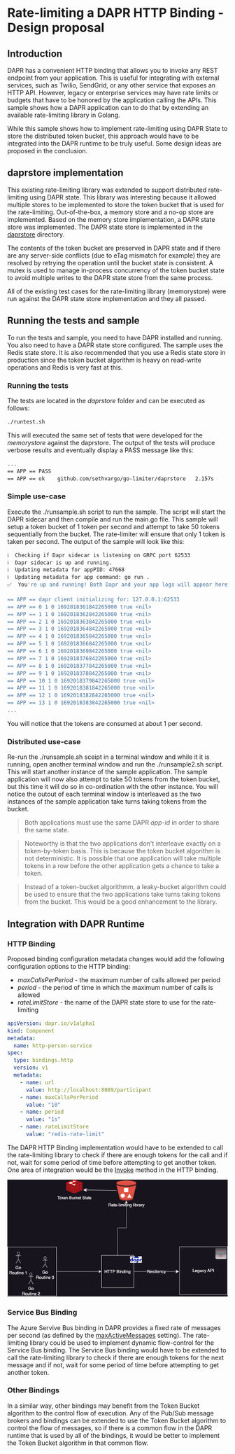 # Rate-limiting a DAPR HTTP Binding - Design proposal

## Introduction

DAPR has a convenient HTTP binding that allows you to invoke any REST endpoint from your application. This is useful for integrating with external services, such as Twilio, SendGrid, or any other service that exposes an HTTP API. However, legacy or enterprise services may have rate limits or budgets that have to be honored by the application calling the APIs. This sample shows how a DAPR application can to do that by extending an available rate-limiting library in Golang.

While this sample shows how to implement rate-limiting using DAPR State to store the distributed token bucket, this approach would have to be integrated into the DAPR runtime to be truly useful. Some design ideas are proposed in the conclusion.

## daprstore implementation

This existing rate-limiting library was extended to support distributed rate-limiting using DAPR state. This library was interesting because it allowed multiple stores to be implemented to store the token bucket that is used for the rate-limiting. Out-of-the-box, a memory store and a no-op store are implemented. Based on the memory store implementation, a DAPR state store was implemented. The DAPR state store is implemented in the [daprstore](../daprstore) directory.

The contents of the token bucket are preserved in DAPR state and if there are any server-side conflicts (due to eTag mismatch for example) they are resolved by retrying the operation until the bucket state is consistent. A mutex is used to manage in-process concurrency of the token bucket state to avoid multiple writes to the DAPR state store from the same process.

All of the existing test cases for the rate-limiting library (memorystore) were run against the DAPR state store implementation and they all passed.

## Running the tests and sample

To run the tests and sample, you need to have DAPR installed and running. You also need to have a DAPR state store configured. The sample uses the Redis state store. It is also recommended that you use a Redis state store in production since the token bucket algorithm is heavy on read-write operations and Redis is very fast at this.

### Running the tests

The tests are located in the *daprstore* folder and can be executed as follows:

```bash
./runtest.sh
```

This will executed the same set of tests that were developed for the *memorystore* against the daprstore. The output of the tests will produce verbose results and eventually display a PASS message like this:

```bash
...
== APP == PASS
== APP == ok  	github.com/sethvargo/go-limiter/daprstore	2.157s
```

### Simple use-case

Execute the ./runsample.sh script to run the sample. The script will start the DAPR sidecar and then compile and run the main.go file. This sample will setup a token bucket of 1 token per second and attempt to take 50 tokens sequentially from the bucket. The rate-limiter will ensure that only 1 token is taken per second. The output of the sample will look like this:

```bash
ℹ️  Checking if Dapr sidecar is listening on GRPC port 62533
ℹ️  Dapr sidecar is up and running.
ℹ️  Updating metadata for appPID: 47668
ℹ️  Updating metadata for app command: go run .
✅  You're up and running! Both Dapr and your app logs will appear here.

== APP == dapr client initializing for: 127.0.0.1:62533
== APP == 0 1 0 1692018361842265000 true <nil>
== APP == 1 1 0 1692018362842265000 true <nil>
== APP == 2 1 0 1692018363842265000 true <nil>
== APP == 3 1 0 1692018364842265000 true <nil>
== APP == 4 1 0 1692018365842265000 true <nil>
== APP == 5 1 0 1692018366842265000 true <nil>
== APP == 6 1 0 1692018369842265000 true <nil>
== APP == 7 1 0 1692018376842265000 true <nil>
== APP == 8 1 0 1692018377842265000 true <nil>
== APP == 9 1 0 1692018378842265000 true <nil>
== APP == 10 1 0 1692018379842265000 true <nil>
== APP == 11 1 0 1692018381842265000 true <nil>
== APP == 12 1 0 1692018382842265000 true <nil>
== APP == 13 1 0 1692018383842265000 true <nil>
...
```
You will notice that the tokens are consumed at about 1 per second.

### Distributed use-case

Re-run the ./runsample.sh sceipt in a terminal window and while it it is running, open another terminal window and run the ./runsample2.sh script. This will start another instance of the sample application. The sample application will now also attempt to take 50 tokens from the token bucket, but this time it will do so in co-ordination with the other instance. You will notice the outout of each terminal window is interleaved as the two instances of the sample application take turns taking tokens from the bucket. 

> Both applications must use the same DAPR *app-id* in order to share the same state.

> Noteworthy is that the two applications don't interleave exactly on a token-by-token basis. This is because the token bucket algorithm is not deterministic. It is possible that one application will take multiple tokens in a row before the other application gets a chance to take a token.

> Instead of a token-bucket algorithmm, a leaky-bucket algorithm could be used to ensure that the two applications take turns taking tokens from the bucket. This would be a good enhancement to the library.

## Integration with DAPR Runtime

### HTTP Binding 

Proposed binding configuration metadata changes would add the following configuration options to the HTTP binding:

- *maxCallsPerPeriod* - the maximum number of calls allowed per period
- *period* - the period of time in which the maximum number of calls is allowed
- *rateLimitStore* - the name of the DAPR state store to use for the rate-limiting

```yaml
apiVersion: dapr.io/v1alpha1
kind: Component
metadata:
  name: http-person-service
spec:
  type: bindings.http
  version: v1
  metadata:
    - name: url
      value: http://localhost:8089/participant
    - name: maxCallsPerPeriod
      value: "10"
    - name: period
      value: "1s"
    - name: rateLimitStore
      value: "redis-rate-limit"
```

The DAPR HTTP Binding implementation would have to be extended to call the rate-limiting library to check if there are enough tokens for the call and if not, wait for some period of time before attempting to get another token. One area of integration would be the [Invoke](https://github.com/dapr/components-contrib/blob/master/bindings/http/http.go#L222) method in the HTTP binding. 

![DAPR HTTP Binding](dapr-http-binding.png)

### Service Bus Binding

The Azure Servive Bus binding in DAPR provides a fixed rate of messages per second (as defined by the [maxActiveMessages](https://v1-9.docs.dapr.io/reference/components-reference/supported-pubsub/setup-azure-servicebus/) setting). The rate-limiting library could be used to implement dynamic flow-control for the Service Bus binding. The Service Bus binding would have to be extended to call the rate-limiting library to check if there are enough tokens for the next message and if not, wait for some period of time before attempting to get another token. 

### Other Bindings

In a similar way, other bindings may benefit from the Token Bucket algorithm to the control flow of execution. Any of the Pub/Sub message brokers and bindings can be extended to use the Token Bucket algorithm to control the flow of messages, so if there is a common flow in the DAPR runtime that is used by all of the bindings, it would be better to implement the Token Bucket algorithm in that common flow.

